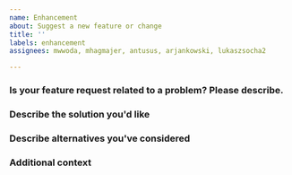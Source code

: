 ```yaml
---
name: Enhancement
about: Suggest a new feature or change
title: ''
labels: enhancement
assignees: mwwoda, mhagmajer, antusus, arjankowski, lukaszsocha2

---
```


### Is your feature request related to a problem? Please describe.
<!-- A clear and concise description of what the problem is. Ex. I'm always frustrated when [...] -->

### Describe the solution you'd like
<!-- A clear and concise description of what you want to happen. -->

### Describe alternatives you've considered
<!-- A clear and concise description of any alternative solutions or features you've considered. -->

### Additional context
<!-- Add any other context or screenshots about the feature request here. -->
